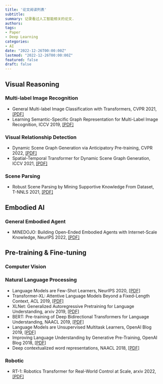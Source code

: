 ```yaml
---
title: '论文阅读列表'
subtitle: 
summary: 记录看过人工智能相关的论文.
authors:
tags:
- Paper
- Deep Learning
categories:
- AI
date: "2022-12-26T00:00:00Z"
lastmod: "2022-12-26T00:00:00Z"
featured: false
draft: false
---
```


## Visual Reasoning

### Multi-label Image Recognition
- General Multi-label Image Classification with Transformers, CVPR 2021, [[PDF]](https://arxiv.org/abs/2011.14027)
- Learning Semantic-Specific Graph Representation for Multi-Label Image Recognition, ICCV 2019, [[PDF]](https://arxiv.org/abs/1908.07325)

### Visual Relationship Detection
- Dynamic Scene Graph Generation via Anticipatory Pre-training, CVPR 2022, [[PDF]](https://openaccess.thecvf.com/content/CVPR2022/papers/Li_Dynamic_Scene_Graph_Generation_via_Anticipatory_Pre-Training_CVPR_2022_paper.pdf)   
- Spatial-Temporal Transformer for Dynamic Scene Graph Generation, ICCV 2021, [[PDF]](https://arxiv.org/abs/2107.12309)

### Scene Parsing
- Robust Scene Parsing by Mining Supportive Knowledge From Dataset, T-NNLS 2021, [[PDF]](https://ieeexplore.ieee.org/document/9537741)

## Embodied AI

### General Embodied Agent
- MINEDOJO: Building Open-Ended Embodied Agents with Internet-Scale Knowledge, NeurIPS 2022, [[PDF]](https://arxiv.org/abs/2206.08853)  


## Pre-training & Fine-tuning

### Computer Vision

### Natural Language Processing
- Language Models are Few-Shot Learners, NeurIPS 2020, [[PDF]](https://arxiv.org/abs/2005.14165)
- Transformer-XL: Attentive Language Models Beyond a Fixed-Length Context, ACL 2019, [[PDF]](https://arxiv.org/abs/1901.02860)
- XLNet: Generalized Autoregressive Pretraining for Language Understanding, arxiv 2019, [[PDF]](https://arxiv.org/abs/1906.08237)
- BERT: Pre-training of Deep Bidirectional Transformers for Language Understanding, NAACL 2019, [[PDF]](https://arxiv.org/abs/1810.04805)
- Language Models are Unsupervised Multitask Learners, OpenAI Blog 2019, [[PDF]](https://cdn.openai.com/better-language-models/language_models_are_unsupervised_multitask_learners.pdf) 
- Improving Language Understanding by Generative Pre-Training, OpenAI Blog 2018, [[PDF]](https://www.cs.ubc.ca/~amuham01/LING530/papers/radford2018improving.pdf)
- Deep contextualized word representations, NAACL 2018, [[PDF]](https://arxiv.org/abs/1802.05365)

### Robotic
- RT-1: Robotics Transformer for Real-World Control at Scale, arxiv 2022, [[PDF]](https://robotics-transformer.github.io/assets/rt1.pdf)
